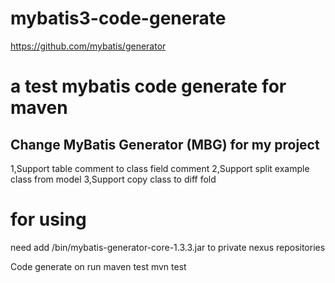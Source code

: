 # mybatis3-code-generate
https://github.com/mybatis/generator


# a test mybatis code generate for maven
 Change MyBatis Generator (MBG) for my project
---------------------------------------------
1,Support table comment to class field comment
2,Support split example class from model
3,Support copy class to diff fold﻿



# for using
need add /bin/mybatis-generator-core-1.3.3.jar to private nexus repositories

Code generate on run maven test
mvn test